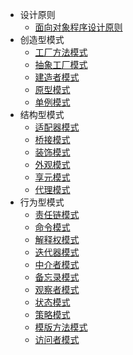 * 设计原则
    * [面向对象程序设计原则](doc/design_principles.md "面向对象程序设计原则")
* 创造型模式
    * [工厂方法模式](doc/creative/factory_method.md)
    * [抽象工厂模式](doc/creative/factory.md)
    * [建造者模式](doc/creative/factory.md)
    * [原型模式](doc/creative/factory.md)
    * [单例模式](doc/creative/factory.md)
* 结构型模式
    * [适配器模式](doc/struct/exp.md)
    * [桥接模式](doc/struct/exp.md)
    * [装饰模式](doc/struct/exp.md)
    * [外观模式](doc/struct/exp.md)
    * [享元模式](doc/struct/exp.md)
    * [代理模式](doc/struct/exp.md)
* 行为型模式
    * [责任链模式](doc/behave/exp.md)
    * [命令模式](doc/behave/exp.md)
    * [解释权模式](doc/behave/exp.md)
    * [迭代器模式](doc/behave/exp.md)
    * [中介者模式](doc/behave/exp.md)
    * [备忘录模式](doc/behave/exp.md)
    * [观察者模式](doc/behave/exp.md)
    * [状态模式](doc/behave/exp.md)
    * [策略模式](doc/behave/exp.md)
    * [模版方法模式](doc/behave/exp.md)
    * [访问者模式](doc/behave/exp.md)